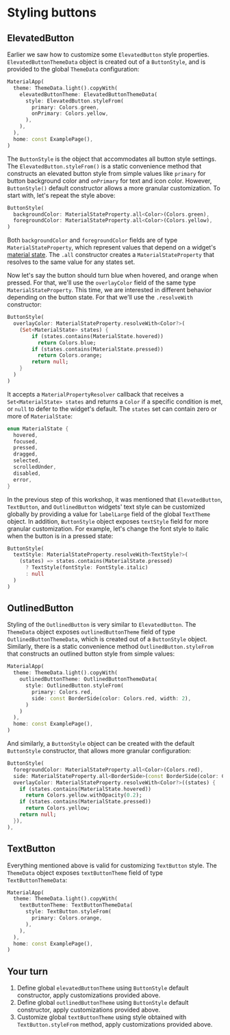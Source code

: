 # Styling buttons

## ElevatedButton

Earlier we saw how to customize some `ElevatedButton` style properties. `ElevatedButtonThemeData` object is created out of a `ButtonStyle`, and is provided to the global `ThemeData` configuration:

```dart
MaterialApp(
  theme: ThemeData.light().copyWith(
    elevatedButtonTheme: ElevatedButtonThemeData(
      style: ElevatedButton.styleFrom(
        primary: Colors.green,
        onPrimary: Colors.yellow,
      ),
    ),
  ),
  home: const ExamplePage(),
)
```

The `ButtonStyle` is the object that accommodates all button style settings. The `ElevatedButton.styleFrom()` is a static convenience method that constructs an elevated button style from simple values like `primary` for button background color and `onPrimary` for text and icon color. However, `ButtonStyle()` default constructor allows a more granular customization. To start with, let's repeat the style above:

```dart
ButtonStyle(
  backgroundColor: MaterialStateProperty.all<Color>(Colors.green),
  foregroundColor: MaterialStateProperty.all<Color>(Colors.yellow),
)
```

Both `backgroundColor` and `foregroundColor` fields are of type `MaterialStateProperty`, which represent values that depend on a widget's [material state](https://material.io/design/interaction/states.html). The `.all` constructor creates a `MaterialStateProperty` that resolves to the same value for any states set.

Now let's say the button should turn blue when hovered, and orange when pressed. For that, we'll use the `overlayColor` field of the same type `MaterialStateProperty`. This time, we are interested in different behavior depending on the button state. For that we'll use the `.resolveWith` constructor:

```dart
ButtonStyle(
  overlayColor: MaterialStateProperty.resolveWith<Color?>(
    (Set<MaterialState> states) {
        if (states.contains(MaterialState.hovered))
          return Colors.blue;
        if (states.contains(MaterialState.pressed))
          return Colors.orange;
        return null;
    }
  )
)
```

It accepts a `MaterialPropertyResolver` callback that receives a `Set<MaterialState> states` and returns a `Color` if a specific condition is met, or `null` to defer to the widget's default. The `states` set can contain zero or more of `MaterialState`:

```dart
enum MaterialState {
  hovered,
  focused,
  pressed,
  dragged,
  selected,
  scrolledUnder,
  disabled,
  error,
}
```

In the previous step of this workshop, it was mentioned that `ElevatedButton`, `TextButton`, and `OutlinedButton` widgets' text style can be customized globally by providing a value for `labelLarge` field of the global `TextTheme` object. In addition, `ButtonStyle` object exposes `textStyle` field for more granular customization. For example, let's change the font style to italic when the button is in a pressed state:

```dart
ButtonStyle(
  textStyle: MaterialStateProperty.resolveWith<TextStyle?>(
    (states) => states.contains(MaterialState.pressed)
      ? TextStyle(fontStyle: FontStyle.italic)
      : null
  )
)
```

## OutlinedButton

Styling of the `OutlinedButton` is very similar to `ElevatedButton`. The `ThemeData` object exposes `outlinedButtonTheme` field of type `OutlinedButtonThemeData`, which is created out of a `ButtonStyle` object. Similarly, there is a static convenience method `OutlinedButton.styleFrom` that constructs an outlined button style from simple values:

```dart
MaterialApp(
  theme: ThemeData.light().copyWith(
    outlinedButtonTheme: OutlinedButtonThemeData(
      style: OutlinedButton.styleFrom(
        primary: Colors.red,
        side: const BorderSide(color: Colors.red, width: 2),
      )
    )
  ),
  home: const ExamplePage(),
)
```

And similarly, a `ButtonStyle` object can be created with the default `ButtonStyle` constructor, that allows more granular configuration:

```dart
ButtonStyle(
  foregroundColor: MaterialStateProperty.all<Color>(Colors.red),
  side: MaterialStateProperty.all<BorderSide>(const BorderSide(color: Colors.red, width: 2)),
  overlayColor: MaterialStateProperty.resolveWith<Color?>((states) {
    if (states.contains(MaterialState.hovered)) 
      return Colors.yellow.withOpacity(0.2);
    if (states.contains(MaterialState.pressed)) 
      return Colors.yellow;
    return null;
  }),
),
```

## TextButton

Everything mentioned above is valid for customizing `TextButton` style. The `ThemeData` object exposes `textButtonTheme` field of type `TextButtonThemeData`:

```dart
MaterialApp(
  theme: ThemeData.light().copyWith(
    textButtonTheme: TextButtonThemeData(
      style: TextButton.styleFrom(
        primary: Colors.orange,
      ),
    ),
  ),
  home: const ExamplePage(),
)
```

## Your turn

1. Define global `elevatedButtonTheme` using `ButtonStyle` default constructor, apply customizations provided above.
2. Define global `outlinedButtonTheme` using `ButtonStyle` default constructor, apply customizations provided above.
3. Customize global `textButtonTheme` using style obtained with `TextButton.styleFrom` method, apply customizations provided above.
